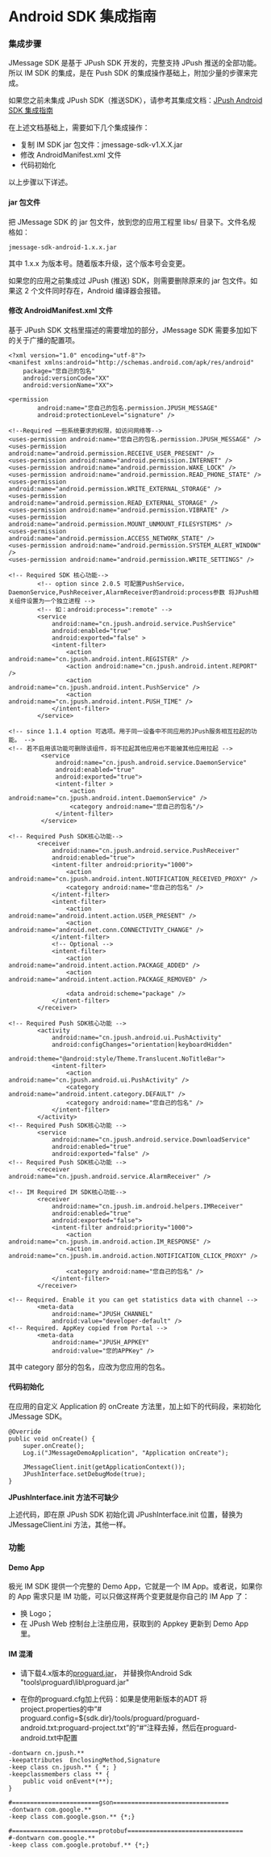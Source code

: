 # Android SDK 集成指南

### 集成步骤

JMessage SDK 是基于 JPush SDK 开发的，完整支持 JPush 推送的全部功能。所以 IM SDK 的集成，是在 Push SDK 的集成操作基础上，附加少量的步骤来完成。

如果您之前未集成 JPush SDK（推送SDK），请参考其集成文档：[JPush Android SDK 集成指南](https://docs.jiguang.cn/jpush/client/Android/android_guide/)

在上述文档基础上，需要如下几个集成操作：

+ 复制 IM SDK jar 包文件：jmessage-sdk-v1.X.X.jar
+ 修改 AndroidManifest.xml 文件
+ 代码初始化

以上步骤以下详述。

#### jar 包文件

把 JMessage SDK 的 jar 包文件，放到您的应用工程里 libs/ 目录下。文件名规格如：

    jmessage-sdk-android-1.x.x.jar

其中 1.x.x 为版本号。随着版本升级，这个版本号会变更。

如果您的应用之前集成过 JPush (推送) SDK，则需要删除原来的 jar 包文件。如果这 2 个文件同时存在，Android 编译器会报错。

#### 修改 AndroidManifest.xml 文件

基于 JPush SDK 文档里描述的需要增加的部分，JMessage SDK 需要多加如下的关于广播的配置项。

```
<?xml version="1.0" encoding="utf-8"?>
<manifest xmlns:android="http://schemas.android.com/apk/res/android"
    package="您自己的包名"
    android:versionCode="XX"
    android:versionName="XX">

<permission
        android:name="您自己的包名.permission.JPUSH_MESSAGE"
        android:protectionLevel="signature" />

<!--Required 一些系统要求的权限，如访问网络等-->
<uses-permission android:name="您自己的包名.permission.JPUSH_MESSAGE" />
<uses-permission android:name="android.permission.RECEIVE_USER_PRESENT" />
<uses-permission android:name="android.permission.INTERNET" />
<uses-permission android:name="android.permission.WAKE_LOCK" />
<uses-permission android:name="android.permission.READ_PHONE_STATE" />
<uses-permission android:name="android.permission.WRITE_EXTERNAL_STORAGE" />
<uses-permission android:name="android.permission.READ_EXTERNAL_STORAGE" />
<uses-permission android:name="android.permission.VIBRATE" />
<uses-permission android:name="android.permission.MOUNT_UNMOUNT_FILESYSTEMS" />
<uses-permission android:name="android.permission.ACCESS_NETWORK_STATE" />
<uses-permission android:name="android.permission.SYSTEM_ALERT_WINDOW" />
<uses-permission android:name="android.permission.WRITE_SETTINGS" />

<!-- Required SDK 核心功能-->
        <!-- option since 2.0.5 可配置PushService，DaemonService,PushReceiver,AlarmReceiver的android:process参数 将JPush相关组件设置为一个独立进程 -->
        <!-- 如：android:process=":remote" -->
        <service
            android:name="cn.jpush.android.service.PushService"
            android:enabled="true"
            android:exported="false" >
            <intent-filter>
                <action android:name="cn.jpush.android.intent.REGISTER" />
                <action android:name="cn.jpush.android.intent.REPORT" />
                <action android:name="cn.jpush.android.intent.PushService" />
                <action android:name="cn.jpush.android.intent.PUSH_TIME" />
            </intent-filter>
        </service>

<!-- since 1.1.4 option 可选项。用于同一设备中不同应用的JPush服务相互拉起的功能。 -->
<!-- 若不启用该功能可删除该组件，将不拉起其他应用也不能被其他应用拉起 -->
         <service
             android:name="cn.jpush.android.service.DaemonService"
             android:enabled="true"
             android:exported="true">
             <intent-filter >
                 <action android:name="cn.jpush.android.intent.DaemonService" />
                 <category android:name="您自己的包名"/>
             </intent-filter>
         </service>

<!-- Required Push SDK核心功能-->
        <receiver
            android:name="cn.jpush.android.service.PushReceiver"
            android:enabled="true">
            <intent-filter android:priority="1000">
                <action android:name="cn.jpush.android.intent.NOTIFICATION_RECEIVED_PROXY" />
                <category android:name="您自己的包名" />
            </intent-filter>
            <intent-filter>
                <action android:name="android.intent.action.USER_PRESENT" />
                <action android:name="android.net.conn.CONNECTIVITY_CHANGE" />
            </intent-filter>
            <!-- Optional -->
            <intent-filter>
                <action android:name="android.intent.action.PACKAGE_ADDED" />
                <action android:name="android.intent.action.PACKAGE_REMOVED" />

                <data android:scheme="package" />
            </intent-filter>
        </receiver>

<!-- Required Push SDK核心功能 -->
        <activity
            android:name="cn.jpush.android.ui.PushActivity"
            android:configChanges="orientation|keyboardHidden"
            android:theme="@android:style/Theme.Translucent.NoTitleBar">
            <intent-filter>
                <action android:name="cn.jpush.android.ui.PushActivity" />
                <category android:name="android.intent.category.DEFAULT" />
                <category android:name="您自己的包名" />
            </intent-filter>
        </activity>
<!-- Required Push SDK核心功能 -->
        <service
            android:name="cn.jpush.android.service.DownloadService"
            android:enabled="true"
            android:exported="false" />
<!-- Required Push SDK核心功能 -->
        <receiver android:name="cn.jpush.android.service.AlarmReceiver" />

<!-- IM Required IM SDK核心功能-->
        <receiver
            android:name="cn.jpush.im.android.helpers.IMReceiver"
            android:enabled="true"
            android:exported="false">
            <intent-filter android:priority="1000">
                <action android:name="cn.jpush.im.android.action.IM_RESPONSE" />
                <action android:name="cn.jpush.im.android.action.NOTIFICATION_CLICK_PROXY" />

                <category android:name="您自己的包名" />
            </intent-filter>
        </receiver>

<!-- Required. Enable it you can get statistics data with channel -->
        <meta-data
            android:name="JPUSH_CHANNEL"
            android:value="developer-default" />
<!-- Required. AppKey copied from Portal -->
        <meta-data
            android:name="JPUSH_APPKEY"
            android:value="您的APPKey" />
```
其中 category 部分的包名，应改为您应用的包名。

#### 代码初始化

在应用的自定义 Application 的 onCreate 方法里，加上如下的代码段，来初始化 JMessage SDK。

```
@Override
public void onCreate() {
    super.onCreate();
    Log.i("JMessageDemoApplication", "Application onCreate");
   
    JMessageClient.init(getApplicationContext());
    JPushInterface.setDebugMode(true);
}
```

**JPushInterface.init 方法不可缺少**

上述代码，即在原 JPush SDK 初始化调 JPushInterface.init 位置，替换为 JMessageClient.ini 方法，其他一样。



### 功能

#### Demo App

极光 IM SDK 提供一个完整的 Demo App，它就是一个 IM App。或者说，如果你的 App 需求只是 IM 功能，可以只做这样两个变更就是你自己的 IM App 了：

+ 换 Logo； 
+ 在 JPush Web 控制台上注册应用，获取到的 Appkey 更新到 Demo App 里。


#### IM 混淆

+ 请下载4.x版本的[proguard.jar](http://sourceforge.net/projects/proguard/files/proguard/)， 并替换你Android Sdk "tools\proguard\lib\proguard.jar"

+ 在你的proguard.cfg加上代码：如果是使用新版本的ADT 将project.properties的中“# proguard.config=${sdk.dir}/tools/proguard/proguard-android.txt:proguard-project.txt”的“#”注释去掉，然后在proguard-android.txt中配置

```
-dontwarn cn.jpush.**
-keepattributes  EnclosingMethod,Signature
-keep class cn.jpush.** { *; }
-keepclassmembers class ** {
    public void onEvent*(**);
}

#========================gson================================
-dontwarn com.google.**
-keep class com.google.gson.** {*;}

#========================protobuf================================
#-dontwarn com.google.**
-keep class com.google.protobuf.** {*;}

```
    
<br />
